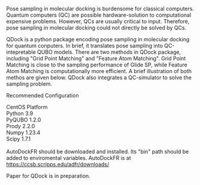   Pose sampling in molecular docking is burdensome for classical computers. Quantum computers (QC) are possible hardware-solution to computational expensive problems. However, QCs are usually critical to input. Therefore, pose sampling in molecular docking could not directly be solved by QCs.<p>
  QDock is a python package encoding pose sampling in molecular docking for quantum conputers. In brief, it translates pose sampling into QC-intepretable QUBO models. There are two methods in QDock package, including "Grid Point Matching" and "Feature Atom Matching". Grid Point Matching is close to the sampling performance of Glide SP, while Feature Atom Matching is computationally more efficient. A brief illustration of both methos are given below. QDock also integrates a QC-simulator to solve the sampling problem.<p><p>
Recommended Configuration<p>
CentOS Platform<br>
Python   3.9<br>
PyQUBO   1.2.0<br>
Prody    2.2.0<br>
Numpy    1.23.4<br>
Scipy    1.7.1<br>
<br>
AutoDockFR should be downloaded and installed. Its "bin" path should be added to enviromental variables. AutoDockFR is at https://ccsb.scripps.edu/adfr/downloads/ <p>
Paper for QDock is in preparation.
